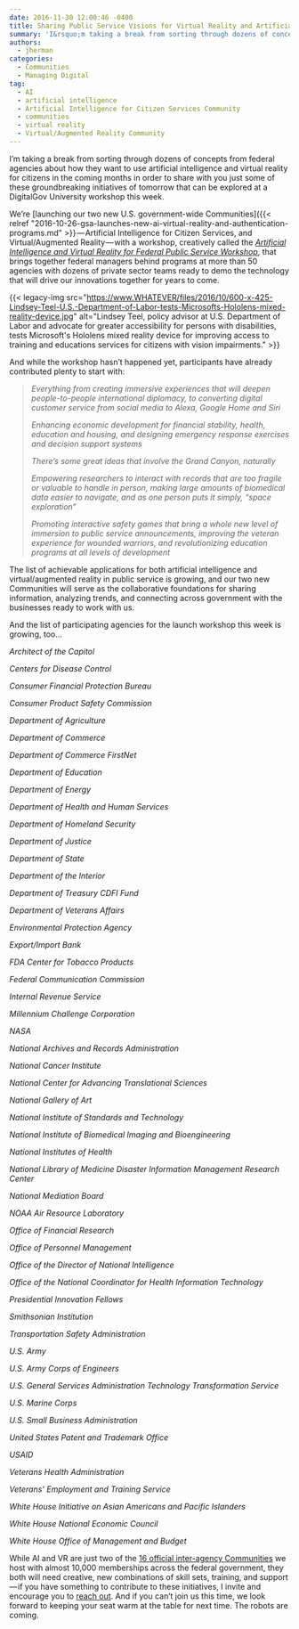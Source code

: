 ```yaml
---
date: 2016-11-30 12:00:46 -0400
title: Sharing Public Service Visions for Virtual Reality and Artificial Intelligence
summary: 'I&rsquo;m taking a break from sorting through dozens of concepts from federal agencies about how they want to use artificial intelligence and virtual reality for citizens in the coming months in order to share with you just some of these groundbreaking initiatives of tomorrow that can be explored at a DigitalGov University workshop this week.'
authors:
  - jherman
categories:
  - Communities
  - Managing Digital
tag:
  - AI
  - artificial intelligence
  - Artificial Intelligence for Citizen Services Community
  - communities
  - virtual reality
  - Virtual/Augmented Reality Community
---
```


I’m taking a break from sorting through dozens of concepts from federal agencies about how they want to use artificial intelligence and virtual reality for citizens in the coming months in order to share with you just some of these groundbreaking initiatives of tomorrow that can be explored at a DigitalGov University workshop this week.

We’re [launching our two new U.S. government-wide Communities]({{< relref "2016-10-26-gsa-launches-new-ai-virtual-reality-and-authentication-programs.md" >}} — Artificial Intelligence for Citizen Services, and Virtual/Augmented Reality — with a workshop, creatively called the [_Artificial Intelligence and Virtual Reality for Federal Public Service Workshop_](https://www.eventbrite.com/e/artificial-intelligence-and-virtual-reality-for-federal-public-service-workshop-registration-29587821972), that brings together federal managers behind programs at more than 50 agencies with dozens of private sector teams ready to demo the technology that will drive our innovations together for years to come.

{{< legacy-img src="https://www.WHATEVER/files/2016/10/600-x-425-Lindsey-Teel-U.S.-Department-of-Labor-tests-Microsofts-Hololens-mixed-reality-device.jpg" alt="Lindsey Teel, policy advisor at U.S. Department of Labor and advocate for greater accessibility for persons with disabilities, tests Microsoft's Hololens mixed reality device for improving access to training and educations services for citizens with vision impairments." >}}

And while the workshop hasn’t happened yet, participants have already contributed plenty to start with:

> _Everything from creating immersive experiences that will deepen people-to-people international diplomacy, to converting digital customer service from social media to Alexa, Google Home and Siri_
> 
> _Enhancing economic development for financial stability, health, education and housing, and designing emergency response exercises and decision support systems_
> 
> _There’s some great ideas that involve the Grand Canyon, naturally_
> 
> _Empowering researchers to interact with records that are too fragile or valuable to handle in person, making large amounts of biomedical data easier to navigate, and as one person puts it simply, “space exploration”_
> 
> _Promoting interactive safety games that bring a whole new level of immersion to public service announcements, improving the veteran experience for wounded warriors, and revolutionizing education programs at all levels of development_

The list of achievable applications for both artificial intelligence and virtual/augmented reality in public service is growing, and our two new Communities will serve as the collaborative foundations for sharing information, analyzing trends, and connecting across government with the businesses ready to work with us.

And the list of participating agencies for the launch workshop this week is growing, too…

_Architect of the Capitol_
  
_Centers for Disease Control_
  
_Consumer Financial Protection Bureau_
  
_Consumer Product Safety Commission_
  
_Department of Agriculture_
  
_Department of Commerce_
  
_Department of Commerce FirstNet_
  
_Department of Education_
  
_Department of Energy_
  
_Department of Health and Human Services_
  
_Department of Homeland Security_
  
_Department of Justice_
  
_Department of State_
  
_Department of the Interior_
  
_Department of Treasury CDFI Fund_
  
_Department of Veterans Affairs_
  
_Environmental Protection Agency_
  
_Export/Import Bank_
  
_FDA Center for Tobacco Products_
  
_Federal Communication Commission_
  
_Internal Revenue Service_
  
_Millennium Challenge Corporation_
  
_NASA_
  
_National Archives and Records Administration_
  
_National Cancer Institute_
  
_National Center for Advancing Translational Sciences_
  
_National Gallery of Art_
  
_National Institute of Standards and Technology_
  
_National Institute of Biomedical Imaging and Bioengineering_
  
_National Institutes of Health_
  
_National Library of Medicine Disaster Information Management Research Center_
  
_National Mediation Board_
  
_NOAA Air Resource Laboratory_
  
_Office of Financial Research_
  
_Office of Personnel Management_
  
_Office of the Director of National Intelligence_
  
_Office of the National Coordinator for Health Information Technology_
  
_Presidential Innovation Fellows_
  
_Smithsonian Institution_
  
_Transportation Safety Administration_
  
_U.S. Army_
  
_U.S. Army Corps of Engineers_
  
_U.S. General Services Administration Technology Transformation Service_
  
_U.S. Marine Corps_
  
_U.S. Small Business Administration_
  
_United States Patent and Trademark Office_
  
_USAID_
  
_Veterans Health Administration_
  
_Veterans’ Employment and Training Service_
  
_White House Initiative on Asian Americans and Pacific Islanders_
  
_White House National Economic Council_
  
_White House Office of Management and Budget_

While AI and VR are just two of the [16 official inter-agency Communities](https://www.WHATEVER/communities/) we host with almost 10,000 memberships across the federal government, they both will need creative, new combinations of skill sets, training, and support — if you have something to contribute to these initiatives, I invite and encourage you to [reach out](mailto:justin.herman@gsa.gov). And if you can’t join us this time, we look forward to keeping your seat warm at the table for next time. The robots are coming.